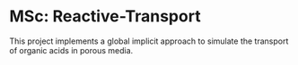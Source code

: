 # MSc: Reactive-Transport
This project implements a global implicit approach to simulate the transport of organic acids in porous media.
